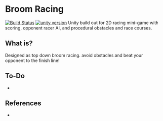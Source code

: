 # Broom Racing
[![Build Status](https://api.travis-ci.com/reakain/Broom-Racing.svg?branch=master)](https://travis-ci.com/reakain/Broom-Racing)
[![unity version](https://img.shields.io/badge/unity%20version-2019.1.14f1-green.svg)]()
Unity build out for 2D racing mini-game with scoring, opponent racer AI, and procedural obstacles and race courses.

## What is?
Designed as top down broom racing. avoid obstacles and beat your opponent to the finish line!

## To-Do
 - 

## References
 - 
